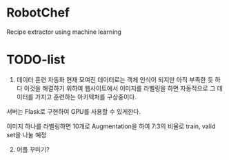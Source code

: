 # RobotChef
Recipe extractor using machine learning

# TODO-list
1. 데이터 훈련 자동화
현재 모여진 데이터로는 객체 인식이 되지만 아직 부족한 듯 하다 이것을 해결하기 위하여
웹사이트에서 이미지를 라벨링을 하면 자동적으로 그 데이터를 가지고 훈련하는 아키텍처를 구상중이다.

서버는 Flask로 구현하여 GPU를 사용할 수 있게한다.

이미지 하나를 라벨링하면 10개로 Augmentation을 하여 7:3의 비율로 train, valid set을 나눌 예정

2. 어플 꾸미기?
